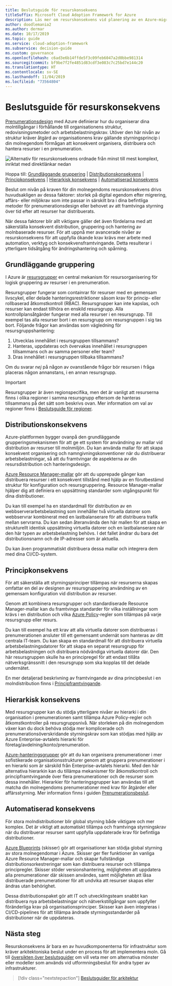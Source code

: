 ```yaml
---
title: Beslutsguide för resurskonsekvens
titleSuffix: Microsoft Cloud Adoption Framework for Azure
description: Läs mer om resurskonsekvens vid planering av en Azure-migrering.
author: doodlemania2
ms.author: dermar
ms.date: 10/17/2019
ms.topic: guide
ms.service: cloud-adoption-framework
ms.subservice: decision-guide
ms.custom: governance
ms.openlocfilehash: c6ad3e6b14ffde5f3c09feb6047a2d0bbe981314
ms.sourcegitcommit: bf9be7f2fe4851d83cdf3e083c7c25bd7e144c20
ms.translationtype: HT
ms.contentlocale: sv-SE
ms.lasthandoff: 11/04/2019
ms.locfileid: "73564804"
---
```

# <a name="resource-consistency-decision-guide"></a>Beslutsguide för resurskonsekvens

[Prenumerationsdesign](../subscriptions/index.md) med Azure definierar hur du organiserar dina molntillgångar i förhållande till organisationens struktur, redovisningsmetoder och arbetsbelastningskrav. Utöver den här nivån av struktur kräver åtgärd av organisationens krav gällande styrningsprincip i din molnegendom förmågan att konsekvent organisera, distribuera och hantera resurser i en prenumeration.

![Alternativ för resurskonsekvens ordnade från minst till mest komplext, inriktat med direktlänkar nedan](../../_images/decision-guides/decision-guide-resource-consistency.png)

Hoppa till: [Grundläggande gruppering](#basic-grouping) | [Distributionskonsekvens](#deployment-consistency) | [Principkonsekvens](#policy-consistency) | [Hierarkisk konsekvens](#hierarchical-consistency) | [Automatiserad konsekvens](#automated-consistency)

Beslut om nivån på kraven för din molnegendoms resurskonsekvens drivs huvudsakligen av dessa faktorer: storlek på digital egendom efter migrering, affärs- eller miljökrav som inte passar in särskilt bra i dina befintliga metoder för prenumerationsdesign eller behovet av att framtvinga styrning över tid efter att resurser har distribuerats.

När dessa faktorer blir allt viktigare gäller det även fördelarna med att säkerställa konsekvent distribution, gruppering och hantering av molnbaserade resurser. För att uppnå mer avancerade nivåer av resurskonsekvens för att uppfylla ökande krav krävs mer arbete med automation, verktyg och konsekvensframtvingande. Detta resulterar i ytterligare tidsåtgång för ändringshantering och spårning.

## <a name="basic-grouping"></a>Grundläggande gruppering

I Azure är [resursgrupper](https://docs.microsoft.com/azure/azure-resource-manager/resource-group-overview#resource-groups) en central mekanism för resursorganisering för logisk gruppering av resurser i en prenumeration.

Resursgrupper fungerar som containrar för resurser med en gemensam livscykel, eller delade hanteringsrestriktioner såsom krav för princip- eller rollbaserad åtkomstkontroll (RBAC). Resursgrupper kan inte kapslas, och resurser kan endast tillhöra en enskild resursgrupp. Alla kontrollplansåtgärder fungerar med alla resurser i en resursgrupp. Till exempel tas alla resurser bort i en resursgrupp om resursgruppen i sig tas bort. Följande frågor kan användas som vägledning för resursgruppshantering:

1. Utvecklas innehållet i resursgruppen tillsammans?
1. Hanteras, uppdateras och övervakas innehållet i resursgruppen tillsammans och av samma personer eller team?
1. Dras innehållet i resursgruppen tillbaka tillsammans?

Om du svarar _nej_ på någon av ovanstående frågor bör resursen i fråga placeras någon annanstans, i en annan resursgrupp.

> [!IMPORTANT]
> Resursgrupper är även regionspecifika, men det är vanligt att resurserna finns i olika regioner i samma resursgrupp eftersom de hanteras tillsammans på det sätt som beskrivs ovan. Mer information om val av regioner finns i [Beslutsguide för regioner](../regions/index.md).

## <a name="deployment-consistency"></a>Distributionskonsekvens

Azure-plattformen bygger ovanpå den grundläggande grupperingsmekanismen för att ge ett system för användning av mallar vid distribution av resurser till molnmiljön. Du kan använda mallar för att skapa konsekvent organisering och namngivningskonventioner när du distribuerar arbetsbelastningar, så att du framtvingar de aspekterna av din resursdistribution och hanteringsdesign.

[Azure Resource Manager-mallar](https://docs.microsoft.com/azure/azure-resource-manager/template-deployment-overview) gör att du upprepade gånger kan distribuera resurser i ett konsekvent tillstånd med hjälp av en förutbestämd struktur för konfiguration och resursgruppering. Resource Manager-mallar hjälper dig att definiera en uppsättning standarder som utgångspunkt för dina distributioner.

Du kan till exempel ha en standardmall för distribution av en webbserverarbetsbelastning som innehåller två virtuella datorer som webbservrar kombinerat med en lastbalanserare för att distribuera trafik mellan servrarna. Du kan sedan återanvända den här mallen för att skapa en strukturellt identisk uppsättning virtuella datorer och en lastbalanserare när den här typen av arbetsbelastning behövs. I det fallet ändrar du bara det distributionsnamn och de IP-adresser som är aktuella.

Du kan även programmatiskt distribuera dessa mallar och integrera dem med dina CI/CD-system.

## <a name="policy-consistency"></a>Principkonsekvens

För att säkerställa att styrningsprinciper tillämpas när resurserna skapas omfattar en del av designen av resursgruppering användning av en gemensam konfiguration vid distribution av resurser.

Genom att kombinera resursgrupper och standardiserade Resource Manager-mallar kan du framtvinga standarder för vilka inställningar som krävs i en distribution och vilka [Azure Policy](https://docs.microsoft.com/azure/governance/policy/overview)-regler som tillämpas på varje resursgrupp eller resurs.

Du kan till exempel ha ett krav att alla virtuella datorer som distribueras i prenumerationen ansluter till ett gemensamt undernät som hanteras av ditt centrala IT-team. Du kan skapa en standardmall för att distribuera virtuella arbetsbelastningsdatorer för att skapa en separat resursgrupp för arbetsbelastningen och distribuera nödvändiga virtuella datorer där. Den här resursgruppen skulle ha en principregel för att endast tillåta nätverksgränssnitt i den resursgrupp som ska kopplas till det delade undernätet.

En mer detaljerad beskrivning av framtvingande av dina principbeslut i en molndistribution finns i [Principframtvingande](../policy-enforcement/index.md).

## <a name="hierarchical-consistency"></a>Hierarkisk konsekvens

Med resursgrupper kan du stödja ytterligare nivåer av hierarki i din organisation i prenumerationen samt tillämpa Azure Policy-regler och åtkomstkontroller på resursgruppsnivå. När storleken på din molnegendom växer kan du dock behöva stödja mer komplicerade och prenumerationsöverskridande styrningskrav som kan stödjas med hjälp av Azure Enterprise-avtalets hierarki för företag/avdelning/konto/prenumeration.

[Azure-hanteringsgrupper](https://docs.microsoft.com/azure/governance/management-groups) gör att du kan organisera prenumerationer i mer sofistikerade organisationsstrukturer genom att gruppera prenumerationer i en hierarki som är särskild från Enterprise-avtalets hierarki. Med den här alternativa hierarkin kan du tillämpa mekanismer för åtkomstkontroll och principframtvingande över flera prenumerationer och de resurser som dessa innehåller. Hierarkier för hanteringsgrupper kan användas till att matcha din molnegendoms prenumerationer med krav för åtgärder eller affärsstyrning. Mer information finns i guiden [Prenumerationsbeslut](../subscriptions/index.md).

## <a name="automated-consistency"></a>Automatiserad konsekvens

För stora molndistributioner blir global styrning både viktigare och mer komplex. Det är viktigt att automatiskt tillämpa och framtvinga styrningskrav när du distribuerar resurser samt uppfylla uppdaterade krav för befintliga distributioner.

[Azure Blueprints](https://docs.microsoft.com/azure/governance/blueprints/overview) (skisser) gör att organisationer kan stödja global styrning av stora molnegendomar i Azure. Skisser ger fler funktioner än vanliga Azure Resource Manager-mallar och skapar fullständiga distributionsorkestreringar som kan distribuera resurser och tillämpa principregler. Skisser stöder versionshantering, möjligheten att uppdatera alla prenumerationer där skissen användes, samt möjligheten att låsa distribuerade prenumerationer för att undvika att resurser skapas eller ändras utan behörighet.

Dessa distributionspaket gör att IT och utvecklingsteam snabbt kan distribuera nya arbetsbelastningar och nätverkstillgångar som uppfyller föränderliga krav på organisationsprinciper. Skisser kan även integreras i CI/CD-pipelines för att tillämpa ändrade styrningsstandarder på distributioner när de uppdateras.

## <a name="next-steps"></a>Nästa steg

Resurskonsekvens är bara en av huvudkomponenterna för infrastruktur som kräver arkitektoniska beslut under en process för att implementera moln. Gå till [översikten över beslutsguider](../index.md) om vill veta mer om alternativa mönster eller modeller som används vid utformningsbeslut för andra typer av infrastrukturer.

> [!div class="nextstepaction"]
> [Beslutsguider för arkitektur](../index.md)

